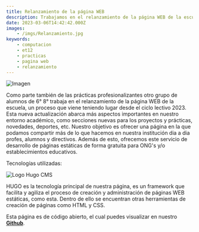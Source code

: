 ```yaml
---
title: Relanzamiento de la página WEB
description: Trabajamos en el relanzamiento de la página WEB de la escuela, con un nuevo diseño, secciones y funcionalidades.
date: 2023-03-06T14:42:42.000Z
images:
    - /imgs/Relanzamiento.jpg
keywords:
    - computacion
    - et12
    - practicas
    - pagina web
    - relanzamiento
---
```

![Imagen](/imgs/Relanzamiento.jpg)

Como parte también de las prácticas profesionalizantes otro grupo de alumnos de 6° 8° trabaja en el relanzamiento de la página WEB de la escuela, un proceso que viene teniendo lugar desde el ciclo lectivo 2023. Esta nueva actualización abarca más aspectos importantes en nuestro entorno académico, como secciones nuevas para los proyectos y prácticas, novedades, deportes, etc. Nuestro objetivo es ofrecer una página en la que podamos compartir más de lo que hacemos en nuestra institución dia a dia profes, alumnos y directivos. 
Además de esto, ofrecemos este servicio de desarrollo de páginas estáticas de forma gratuita para ONG's y/o establecimientos educativos. 

Tecnologías utilizadas:

![](https://gohugo.io/images/hugo-logo-wide.svg?width=300px&lightbox=false "Logo Hugo CMS")

HUGO es la tecnología principal de nuestra página, es un framework que facilita y agiliza el proceso de creación y administración de páginas WEB estáticas, como esta. Dentro de ello se encuentran otras herramientas de creación de páginas como HTML y CSS. 

Esta página es de código abierto, el cual puedes visualizar en nuestro **[<i class="fa-brands fa-github"></i> Github](https://github.com/et12webmaster/et12webmaster.github.io)**.